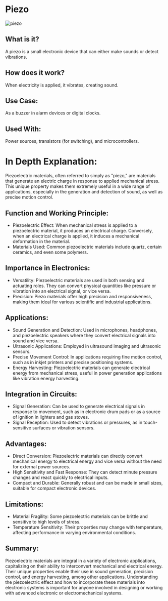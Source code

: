 # Piezo

![piezo](https://github.com/gurjindertoor/Learn-Electronics/assets/78512847/ffacc940-f078-47ca-8942-62fcd5f1a16c)

## What is it?

A piezo is a small electronic device that can either make sounds or detect vibrations.

## How does it work?

When electricity is applied, it vibrates, creating sound.

## Use Case:

As a buzzer in alarm devices or digital clocks.

## Used With:

Power sources, transistors (for switching), and microcontrollers.

# In Depth Explanation:

Piezoelectric materials, often referred to simply as "piezo," are materials that generate an electric charge in response to applied mechanical stress. This unique property makes them extremely useful in a wide range of applications, especially in the generation and detection of sound, as well as precise motion control.

## Function and Working Principle:

- Piezoelectric Effect: When mechanical stress is applied to a piezoelectric material, it produces an electrical charge. Conversely, when an electrical charge is applied, it induces a mechanical deformation in the material.
- Materials Used: Common piezoelectric materials include quartz, certain ceramics, and even some polymers.

## Importance in Electronics:

- Versatility: Piezoelectric materials are used in both sensing and actuating roles. They can convert physical quantities like pressure or vibration into an electrical signal, or vice versa.
- Precision: Piezo materials offer high precision and responsiveness, making them ideal for various scientific and industrial applications.

## Applications:

- Sound Generation and Detection: Used in microphones, headphones, and piezoelectric speakers where they convert electrical signals into sound and vice versa.
- Ultrasonic Applications: Employed in ultrasound imaging and ultrasonic sensors.
- Precise Movement Control: In applications requiring fine motion control, such as in inkjet printers and precise positioning systems.
- Energy Harvesting: Piezoelectric materials can generate electrical energy from mechanical stress, useful in power generation applications like vibration energy harvesting.

## Integration in Circuits:

- Signal Generation: Can be used to generate electrical signals in response to movement, such as in electronic drum pads or as a source of ignition in lighters and gas stoves.
- Signal Reception: Used to detect vibrations or pressures, as in touch-sensitive surfaces or vibration sensors.

## Advantages:

- Direct Conversion: Piezoelectric materials can directly convert mechanical energy to electrical energy and vice versa without the need for external power sources.
- High Sensitivity and Fast Response: They can detect minute pressure changes and react quickly to electrical inputs.
- Compact and Durable: Generally robust and can be made in small sizes, suitable for compact electronic devices.

## Limitations:

- Material Fragility: Some piezoelectric materials can be brittle and sensitive to high levels of stress.
- Temperature Sensitivity: Their properties may change with temperature, affecting performance in varying environmental conditions.

## Summary:

Piezoelectric materials are integral in a variety of electronic applications, capitalizing on their ability to interconvert mechanical and electrical energy. Their unique properties enable their use in sound generation, precision control, and energy harvesting, among other applications. Understanding the piezoelectric effect and how to incorporate these materials into electronic systems is important for anyone involved in designing or working with advanced electronic or electromechanical systems.
